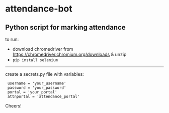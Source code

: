 # attendance-bot
Python script for marking attendance
----
to run:
 - download chromedriver from https://chromedriver.chromium.org/downloads & unzip
 - `pip install selenium`
---- 
 create a secrets.py file with variables:
``` 
 username = 'your_username'
 password = 'your_password'
 portal = 'your_portal'
 attnportal = 'attendance_portal'
```

Cheers!
